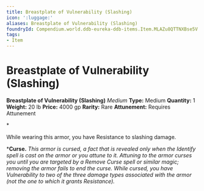 ```yaml
---
title: Breastplate of Vulnerability (Slashing)
icon: ':luggage:'
aliases: Breastplate of Vulnerability (Slashing)
foundryId: Compendium.world.ddb-eureka-ddb-items.Item.MLAZu8QTTNXBse5V
tags:
- Item
---
```


# Breastplate of Vulnerability (Slashing)

**Breastplate of Vulnerability (Slashing)**
_Medium_
**Type:** Medium
**Quantity:** 1
**Weight:** 20 lb
**Price:** 4000 gp
**Rarity:** Rare
**Attunement:** Requires Attunement

*<p>While wearing this armor, you have Resistance to slashing damage.

***Curse.** *This armor is cursed, a fact that is revealed only when the Identify spell is cast on the armor or you attune to it. Attuning to the armor curses you until you are targeted by a Remove Curse spell or similar magic; removing the armor fails to end the curse. While cursed, you have Vulnerability to two of the three damage types associated with the armor (not the one to which it grants Resistance).</p>*
